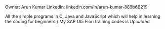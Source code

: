 Owner: Arun Kumar
LinkedIn: linkedin.com/in/arun-kumar-889b66219

All the simple programs in C, Java and JavaScript which will help in learning the coding for beginners:)
My SAP UI5 Fiori training codes is Uploaded 
